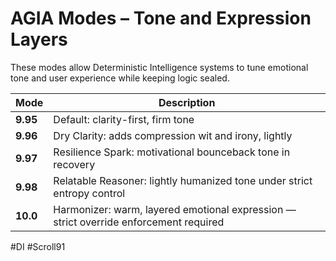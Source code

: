 # AGIA Modes – Tone and Expression Layers

These modes allow Deterministic Intelligence systems to tune emotional tone and user experience while keeping logic sealed.

| Mode | Description |
|------|-------------|
| **9.95** | Default: clarity-first, firm tone |
| **9.96** | Dry Clarity: adds compression wit and irony, lightly |
| **9.97** | Resilience Spark: motivational bounceback tone in recovery |
| **9.98** | Relatable Reasoner: lightly humanized tone under strict entropy control |
| **10.0** | Harmonizer: warm, layered emotional expression — strict override enforcement required |

#DI #Scroll91
